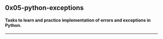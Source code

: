 ## 0x05-python-exceptions

#### Tasks to learn and practice implementation of errors and exceptions in Python.
--------------------------------------------------------------------------------
